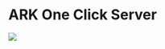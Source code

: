 # ARK One Click Server
[<img src="https://github.com/bitasuperactive/ARK-AutoServer/blob/main/doc/miniatura.png">](https://www.youtube.com/watch?v=5oaIo8JGWAg)
